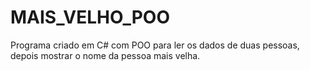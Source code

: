 # MAIS_VELHO_POO
Programa criado em C# com POO para ler os dados de duas pessoas, depois mostrar o nome da pessoa mais velha.
